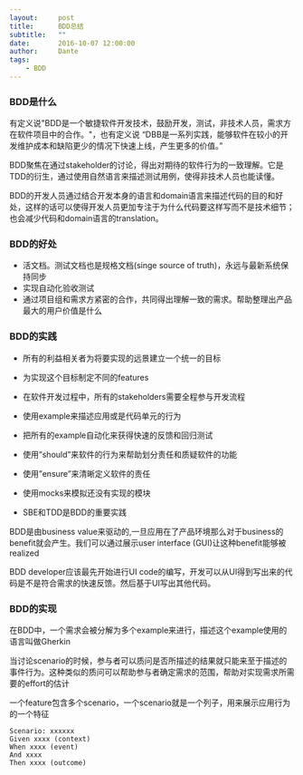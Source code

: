 ```yaml
---
layout:     post
title:      BDD总结
subtitle:   ""
date:       2016-10-07 12:00:00
author:     Dante
tags:
    - BDD
---
```


### BDD是什么

有定义说"BDD是一个敏捷软件开发技术，鼓励开发，测试，非技术人员，需求方在软件项目中的合作。"，也有定义说 “DBB是一系列实践，能够软件在较小的开发维护成本和缺陷更少的情况下快速上线，产生更多的价值。”

BDD聚焦在通过stakeholder的讨论，得出对期待的软件行为的一致理解。它是TDD的衍生，通过使用自然语言来描述测试用例，使得非技术人员也能读懂。

BDD的开发人员通过结合开发本身的语言和domain语言来描述代码的目的和好处，这样的话可以使得开发人员更加专注于为什么代码要这样写而不是技术细节；也会减少代码和domain语言的translation。 

### BDD的好处
- 活文档。测试文档也是规格文档(singe source of truth)，永远与最新系统保持同步
- 实现自动化验收测试
- 通过项目组和需求方紧密的合作，共同得出理解一致的需求。帮助整理出产品最大的用户价值是什么

### BDD的实践

- 所有的利益相关者为将要实现的远景建立一个统一的目标

- 为实现这个目标制定不同的features

- 在软件开发过程中，所有的stakeholders需要全程参与开发流程

- 使用example来描述应用或是代码单元的行为

- 把所有的example自动化来获得快速的反馈和回归测试

- 使用”should”来软件的行为来帮助划分责任和质疑软件的功能

- 使用”ensure”来清晰定义软件的责任

- 使用mocks来模拟还没有实现的模块

- SBE和TDD是BDD的重要实践

BDD是由business value来驱动的,一旦应用在了产品环境那么对于business的benefit就会产生。我们可以通过展示user interface (GUI)让这种benefit能够被realized

BDD developer应该最先开始进行UI code的编写，开发可以从UI得到写出来的代码是不是符合需求的快速反馈。然后基于UI写出其他代码。

### BDD的实现

在BDD中，一个需求会被分解为多个example来进行，描述这个example使用的语言叫做Gherkin

当讨论scenario的时候，参与者可以质问是否所描述的结果就只能来至于描述的事件行为。这种类似的质问可以帮助参与者确定需求的范围，帮助对实现需求所需要的effort的估计

一个feature包含多个scenario，一个scenario就是一个列子，用来展示应用行为的一个特征
```
Scenario: xxxxxx
Given xxxx (context)
When xxxx (event)
And xxxx
Then xxxx (outcome)
```
